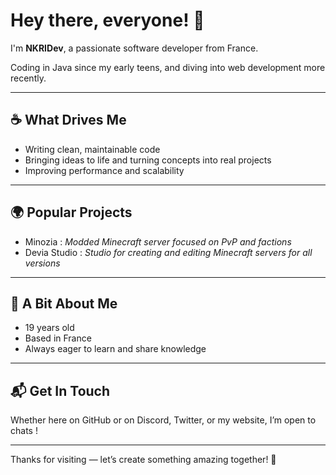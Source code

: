
# Hey there, everyone! 👋

I'm **NKRIDev**, a passionate software developer from France.

Coding in Java since my early teens, and diving into web development more recently.

---

## ☕ What Drives Me

- Writing clean, maintainable code  
- Bringing ideas to life and turning concepts into real projects
- Improving performance and scalability  

---

## 🌍 Popular Projects

- Minozia : *Modded Minecraft server focused on PvP and factions*
- Devia Studio : *Studio for creating and editing Minecraft servers for all versions*

---

## 👤 A Bit About Me

- 19 years old  
- Based in France  
- Always eager to learn and share knowledge  

---


## 📬 Get In Touch

Whether here on GitHub or on Discord, Twitter, or my website, I’m open to chats !

---

Thanks for visiting — let’s create something amazing together! 🚀
